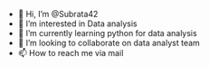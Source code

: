 - 👋 Hi, I’m @Subrata42
- 👀 I’m interested in Data analysis
- 🌱 I’m currently learning python for data analysis
- 💞️ I’m looking to collaborate on data analyst team
- 📫 How to reach me via mail

<!---
Subrata42/Subrata42 is a ✨ special ✨ repository because its `README.md` (this file) appears on your GitHub profile.
You can click the Preview link to take a look at your changes.
--->
